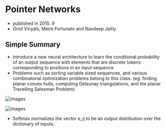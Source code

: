 # Pointer Networks

- published in 2015. 9
- Oriol Vinyals, Meire Fortunato and Navdeep Jaitly

## Simple Summary

- Introduce a new neural architecture to learn the conditional probability of an output sequence with elements that are discrete tokens corresponding to positions in an input sequence
- Problems such as sorting variable sized sequences, and various combinatorial optimization problems belong to this class. (eg. finding planar convex hulls, computing Delaunay triangulations, and the planar Travelling Salesman Problem)

![images](../images/pointer_network_1.png)

![images](../images/pointer_network_2.png) 

- Softmax normalizes the vector e_ij to be an output distribution over the dictionary of inputs.